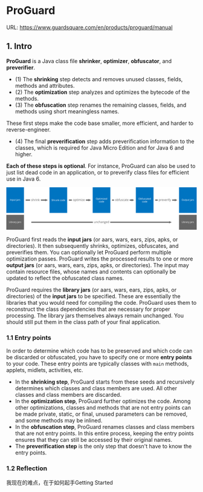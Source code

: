 # ProGuard

URL: https://www.guardsquare.com/en/products/proguard/manual

## 1. Intro

**ProGuard** is a Java class file **shrinker**, **optimizer**, **obfuscator**, and **preverifier**.

- (1) The **shrinking** step detects and removes unused classes, fields, methods and attributes.
- (2) The **optimization** step analyzes and optimizes the bytecode of the methods. 
- (3) The **obfuscation** step renames the remaining classes, fields, and methods using short meaningless names.

These first steps make the code base smaller, more efficient, and harder to reverse-engineer.

- (4) The final **preverification** step adds preverification information to the classes, which is required for Java Micro Edition and for Java 6 and higher.

**Each of these steps is optional**. For instance, ProGuard can also be used to just list dead code in an application, or to preverify class files for efficient use in Java 6.

![ProGuard_build_process](../images/ProGuard_build_process_b.png)

ProGuard first reads the **input jars** (or aars, wars, ears, zips, apks, or directories). It then subsequently shrinks, optimizes, obfuscates, and preverifies them. You can optionally let ProGuard perform multiple optimization passes. ProGuard writes the processed results to one or more **output jars** (or aars, wars, ears, zips, apks, or directories). The input may contain resource files, whose names and contents can optionally be updated to reflect the obfuscated class names.

ProGuard requires the **library jars** (or aars, wars, ears, zips, apks, or directories) of the **input jars** to be specified. These are essentially the libraries that you would need for compiling the code. ProGuard uses them to reconstruct the class dependencies that are necessary for proper processing. The library jars themselves always remain unchanged. You should still put them in the class path of your final application.

### 1.1 Entry points

In order to determine which code has to be preserved and which code can be discarded or obfuscated, you have to specify one or more **entry points** to your code. These entry points are typically classes with `main` methods, applets, midlets, activities, etc.

- In the **shrinking step**, ProGuard starts from these seeds and recursively determines which classes and class members are used. All other classes and class members are discarded.
- In the **optimization step**, ProGuard further optimizes the code. Among other optimizations, classes and methods that are not entry points can be made private, static, or final, unused parameters can be removed, and some methods may be inlined.
- In the **obfuscation step**, ProGuard renames classes and class members that are not entry points. In this entire process, keeping the entry points ensures that they can still be accessed by their original names.
- The **preverification step** is the only step that doesn't have to know the entry points.

### 1.2 Reflection




我现在的难点，在于如何起手Getting Started





